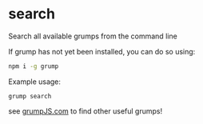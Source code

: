 
# search
Search all available grumps from the command line

If grump has not yet been installed, you can do so using:
```bash
npm i -g grump
```

Example usage:
```
grump search
```

see [grumpJS.com](https://grumpjs.com) to find other useful grumps!
